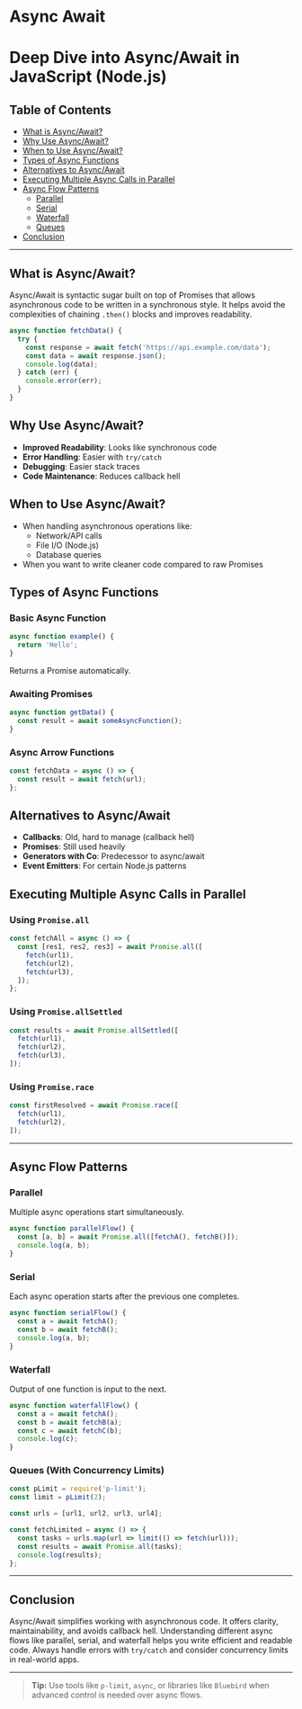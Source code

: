 # Async Await
# Deep Dive into Async/Await in JavaScript (Node.js)

## Table of Contents
- [What is Async/Await?](#what-is-asyncawait)
- [Why Use Async/Await?](#why-use-asyncawait)
- [When to Use Async/Await?](#when-to-use-asyncawait)
- [Types of Async Functions](#types-of-async-functions)
- [Alternatives to Async/Await](#alternatives-to-asyncawait)
- [Executing Multiple Async Calls in Parallel](#executing-multiple-async-calls-in-parallel)
- [Async Flow Patterns](#async-flow-patterns)
  - [Parallel](#parallel)
  - [Serial](#serial)
  - [Waterfall](#waterfall)
  - [Queues](#queues)
- [Conclusion](#conclusion)

---

## What is Async/Await?

Async/Await is syntactic sugar built on top of Promises that allows asynchronous code to be written in a synchronous style. It helps avoid the complexities of chaining `.then()` blocks and improves readability.

```js
async function fetchData() {
  try {
    const response = await fetch('https://api.example.com/data');
    const data = await response.json();
    console.log(data);
  } catch (err) {
    console.error(err);
  }
}
```

## Why Use Async/Await?

- **Improved Readability**: Looks like synchronous code
- **Error Handling**: Easier with `try/catch`
- **Debugging**: Easier stack traces
- **Code Maintenance**: Reduces callback hell

## When to Use Async/Await?

- When handling asynchronous operations like:
  - Network/API calls
  - File I/O (Node.js)
  - Database queries
- When you want to write cleaner code compared to raw Promises

## Types of Async Functions

### Basic Async Function
```js
async function example() {
  return 'Hello';
}
```
Returns a Promise automatically.

### Awaiting Promises
```js
async function getData() {
  const result = await someAsyncFunction();
}
```

### Async Arrow Functions
```js
const fetchData = async () => {
  const result = await fetch(url);
};
```

## Alternatives to Async/Await

- **Callbacks**: Old, hard to manage (callback hell)
- **Promises**: Still used heavily
- **Generators with Co**: Predecessor to async/await
- **Event Emitters**: For certain Node.js patterns

## Executing Multiple Async Calls in Parallel

### Using `Promise.all`
```js
const fetchAll = async () => {
  const [res1, res2, res3] = await Promise.all([
    fetch(url1),
    fetch(url2),
    fetch(url3),
  ]);
};
```

### Using `Promise.allSettled`
```js
const results = await Promise.allSettled([
  fetch(url1),
  fetch(url2),
  fetch(url3),
]);
```

### Using `Promise.race`
```js
const firstResolved = await Promise.race([
  fetch(url1),
  fetch(url2),
]);
```

---

## Async Flow Patterns

### Parallel
Multiple async operations start simultaneously.
```js
async function parallelFlow() {
  const [a, b] = await Promise.all([fetchA(), fetchB()]);
  console.log(a, b);
}
```

### Serial
Each async operation starts after the previous one completes.
```js
async function serialFlow() {
  const a = await fetchA();
  const b = await fetchB();
  console.log(a, b);
}
```

### Waterfall
Output of one function is input to the next.
```js
async function waterfallFlow() {
  const a = await fetchA();
  const b = await fetchB(a);
  const c = await fetchC(b);
  console.log(c);
}
```

### Queues (With Concurrency Limits)
```js
const pLimit = require('p-limit');
const limit = pLimit(2);

const urls = [url1, url2, url3, url4];

const fetchLimited = async () => {
  const tasks = urls.map(url => limit(() => fetch(url)));
  const results = await Promise.all(tasks);
  console.log(results);
};
```

---

## Conclusion

Async/Await simplifies working with asynchronous code. It offers clarity, maintainability, and avoids callback hell. Understanding different async flows like parallel, serial, and waterfall helps you write efficient and readable code. Always handle errors with `try/catch` and consider concurrency limits in real-world apps.

---

> **Tip:** Use tools like `p-limit`, `async`, or libraries like `Bluebird` when advanced control is needed over async flows.

